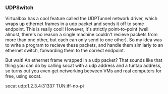 ### UDPSwitch

Virtualbox has a cool feature called the UDPTunnel network driver, which wraps up ethernet frames in a udp packet and sends it off to some endpoint. This is really cool! However, it's strictly point-to-point (well almost, there's no reason a single machine couldn't recieve packets from more than one other, but each can only send to one other). So my idea was to write a program to recieve these packets, and handle them similarly to an ethernet switch, forwarding them to the correct endpoint.

But wait! An ethernet frame wrapped in a udp packet? That sounds like that thing you can do by calling socat with a udp address and a tuntap address, so turns out you even get networking between VMs and real computers for free, using socat.

socat udp:1.2.3.4:31337 TUN:iff-no-pi
